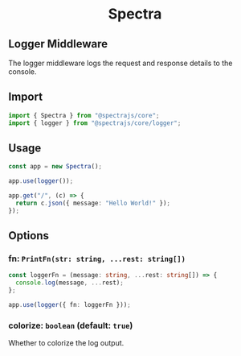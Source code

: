<h1 align="center">Spectra</h1>

## Logger Middleware

The logger middleware logs the request and response details to the console.

## Import

```ts
import { Spectra } from "@spectrajs/core";
import { logger } from "@spectrajs/core/logger";
```

## Usage

```ts
const app = new Spectra();

app.use(logger());

app.get("/", (c) => {
  return c.json({ message: "Hello World!" });
});
```

## Options

### fn: `PrintFn(str: string, ...rest: string[])`

```ts
const loggerFn = (message: string, ...rest: string[]) => {
  console.log(message, ...rest);
};

app.use(logger({ fn: loggerFn }));
```

### colorize: `boolean` (default: `true`)

Whether to colorize the log output.
